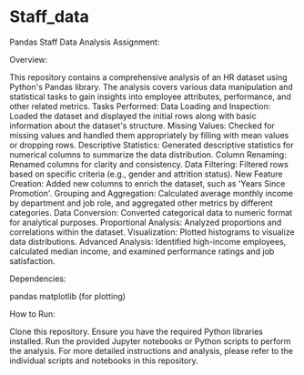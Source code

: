 # Staff_data
Pandas Staff Data Analysis Assignment:

Overview:

This repository contains a comprehensive analysis of an HR dataset using Python's Pandas library. The analysis covers various data manipulation and statistical tasks to gain insights into employee attributes, performance, and other related metrics.
Tasks Performed:
Data Loading and Inspection: Loaded the dataset and displayed the initial rows along with basic information about the dataset's structure.
Missing Values: Checked for missing values and handled them appropriately by filling with mean values or dropping rows.
Descriptive Statistics: Generated descriptive statistics for numerical columns to summarize the data distribution.
Column Renaming: Renamed columns for clarity and consistency.
Data Filtering: Filtered rows based on specific criteria (e.g., gender and attrition status).
New Feature Creation: Added new columns to enrich the dataset, such as 'Years Since Promotion'.
Grouping and Aggregation: Calculated average monthly income by department and job role, and aggregated other metrics by different categories.
Data Conversion: Converted categorical data to numeric format for analytical purposes.
Proportional Analysis: Analyzed proportions and correlations within the dataset.
Visualization: Plotted histograms to visualize data distributions.
Advanced Analysis: Identified high-income employees, calculated median income, and examined performance ratings and job satisfaction.

Dependencies:

pandas
matplotlib (for plotting)


How to Run:

Clone this repository.
Ensure you have the required Python libraries installed.
Run the provided Jupyter notebooks or Python scripts to perform the analysis.
For more detailed instructions and analysis, please refer to the individual scripts and notebooks in this repository.
